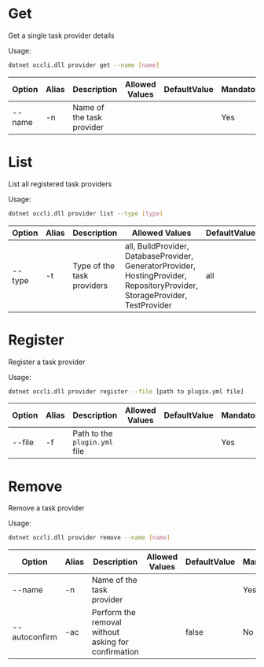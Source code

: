 # Get
Get a single task provider details

Usage: 
```sh
dotnet occli.dll provider get --name [name]
```

| Option | Alias | Description | Allowed Values | DefaultValue | Mandatory |
| --- | --- | --- | --- | --- | --- |
| --name | -n | Name of the task provider ||| Yes |

# List
List all registered task providers

Usage: 
```sh
dotnet occli.dll provider list --type [type]
```

| Option | Alias | Description | Allowed Values | DefaultValue | Mandatory |
| --- | --- | --- | --- | --- | --- |
| --type | -t | Type of the task providers | all, BuildProvider, DatabaseProvider, GeneratorProvider, HostingProvider, RepositoryProvider, StorageProvider, TestProvider | all | No |

# Register
Register a task provider

Usage: 
```sh
dotnet occli.dll provider register --file [path to plugin.yml file]
``` 

| Option | Alias | Description | Allowed Values | DefaultValue | Mandatory |
| --- | --- | --- | --- | --- | --- |
| --file | -f | Path to the `plugin.yml` file ||| Yes |

# Remove
Remove a task provider

Usage: 
```sh
dotnet occli.dll provider remove --name [name]
``` 

| Option | Alias | Description | Allowed Values | DefaultValue | Mandatory |
| --- | --- | --- | --- | --- | --- |
| --name | -n | Name of the task provider ||| Yes |
| --autoconfirm | -ac | Perform the removal without asking for confirmation || false | No |